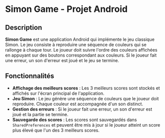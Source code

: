 # Simon Game - Projet Android

## Description

**Simon Game** est une application Android qui implémente le jeu classique Simon. Le jeu consiste à reproduire une séquence de couleurs qui se rallonge à chaque tour. Le joueur doit suivre l'ordre des couleurs affichées en appuyant sur des boutons correspondant aux couleurs. Si le joueur fait une erreur, un son d'erreur est joué et le jeu se termine.

## Fonctionnalités

- **Affichage des meilleurs scores** : Les 3 meilleurs scores sont stockés et affichés sur l'écran principal de l'application.
- **Jeu Simon** : Le jeu génère une séquence de couleurs que le joueur doit reproduire. Chaque couleur est accompagnée d'un son distinct.
- **Gestion des erreurs** : Si le joueur fait une erreur, un son d'erreur est joué et la partie se termine.
- **Sauvegarde des scores** : Les scores sont sauvegardés dans `SharedPreferences` et peuvent être mis à jour si le joueur atteint un score plus élevé que l'un des 3 meilleurs scores.

